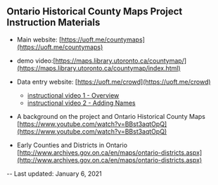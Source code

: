 ## Ontario Historical County Maps Project Instruction Materials

* Main website: [https://uoft.me/countymaps](https://uoft.me/countymaps)
* 	demo video:[https://maps.library.utoronto.ca/countymap/](https://maps.library.utoronto.ca/countymap/index.html) 
* Data entry website: [https://uoft.me/crowd](https://uoft.me/crowd)
	* [instructional video 1 - Overview](https://maps.library.utoronto.ca/countymap/Crowdsourcing/)
	* [instructional video 2 - Adding Names](https://maps.library.utoronto.ca/countymap/AddingNames/)

* A background on the project and Ontario Historical County Maps [https://www.youtube.com/watch?v=BBst3aqtOpQ](https://www.youtube.com/watch?v=BBst3aqtOpQ)
* Early Counties and Districts in Ontario [http://www.archives.gov.on.ca/en/maps/ontario-districts.aspx](http://www.archives.gov.on.ca/en/maps/ontario-districts.aspx)


--
Last updated: January 6, 2021

